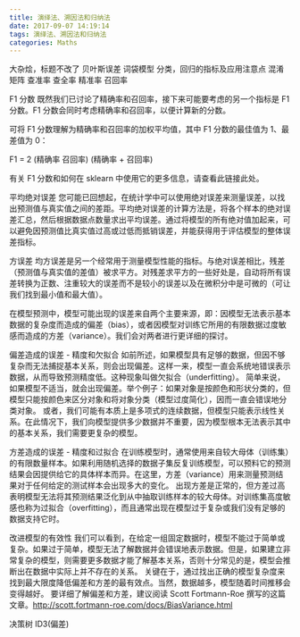 ```yaml
---
title: 演绎法、溯因法和归纳法
date: 2017-09-07 14:19:14
tags: 演绎法、溯因法和归纳法
categories: Maths
---
```

大杂烩，标题不改了<!--more-->
贝叶斯误差
词袋模型
分类，回归的指标及应用注意点
混淆矩阵
查准率 查全率 精准率 召回率

F1 分数
既然我们已讨论了精确率和召回率，接下来可能要考虑的另一个指标是 F1 分数。F1 分数会同时考虑精确率和召回率，以便计算新的分数。

可将 F1 分数理解为精确率和召回率的加权平均值，其中 F1 分数的最佳值为 1、最差值为 0：

F1 = 2  (精确率  召回率)  (精确率 + 召回率)

有关 F1 分数和如何在 sklearn 中使用它的更多信息，请查看此链接此处。

平均绝对误差
您可能已回想起，在统计学中可以使用绝对误差来测量误差，以找出预测值与真实值之间的差距。平均绝对误差的计算方法是，将各个样本的绝对误差汇总，然后根据数据点数量求出平均误差。通过将模型的所有绝对值加起来，可以避免因预测值比真实值过高或过低而抵销误差，并能获得用于评估模型的整体误差指标。


方误差
均方误差是另一个经常用于测量模型性能的指标。与绝对误差相比，残差（预测值与真实值的差值）被求平方。对残差求平方的一些好处是，自动将所有误差转换为正数、注重较大的误差而不是较小的误差以及在微积分中是可微的（可让我们找到最小值和最大值）。


在模型预测中，模型可能出现的误差来自两个主要来源，即：因模型无法表示基本数据的复杂度而造成的偏差（bias），或者因模型对训练它所用的有限数据过度敏感而造成的方差（variance）。我们会对两者进行更详细的探讨。


偏差造成的误差 - 精度和欠拟合
如前所述，如果模型具有足够的数据，但因不够复杂而无法捕捉基本关系，则会出现偏差。这样一来，模型一直会系统地错误表示数据，从而导致预测精度低。这种现象叫做欠拟合（underfitting）。
简单来说，如果模型不适当，就会出现偏差。举个例子：如果对象是按颜色和形状分类的，但模型只能按颜色来区分对象和将对象分类（模型过度简化），因而一直会错误地分类对象。
或者，我们可能有本质上是多项式的连续数据，但模型只能表示线性关系。在此情况下，我们向模型提供多少数据并不重要，因为模型根本无法表示其中的基本关系，我们需要更复杂的模型。


方差造成的误差 - 精度和过拟合
在训练模型时，通常使用来自较大母体（训练集）的有限数量样本。如果利用随机选择的数据子集反复训练模型，可以预料它的预测结果会因提供给它的具体样本而异。在这里，方差（variance）用来测量预测结果对于任何给定的测试样本会出现多大的变化。
出现方差是正常的，但方差过高表明模型无法将其预测结果泛化到从中抽取训练样本的较大母体。对训练集高度敏感也称为过拟合（overfitting），而且通常出现在模型过于复杂或我们没有足够的数据支持它时。

改进模型的有效性
我们可以看到，在给定一组固定数据时，模型不能过于简单或复杂。如果过于简单，模型无法了解数据并会错误地表示数据。但是，如果建立非常复杂的模型，则需要更多数据才能了解基本关系，否则十分常见的是，模型会推断出在数据中实际上并不存在的关系。
关键在于，通过找出正确的模型复杂度来找到最大限度降低偏差和方差的最有效点。当然，数据越多，模型随着时间推移会变得越好。
要详细了解偏差和方差，建议阅读 Scott Fortmann-Roe 撰写的这篇文章。http://scott.fortmann-roe.com/docs/BiasVariance.html



决策树 ID3(偏差)



